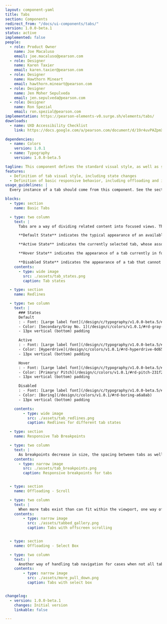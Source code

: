 ```yaml
---
layout: component-yaml
title: Tabs
section: Components
redirect_from: "/docs/ui-components/tabs/"
version: 1.0.0-beta.1
status: active
implemented: false
people:
  - role: Product Owner
    name: Joe Macaluso
    email: joe.macaluso@pearson.com
  - role: Designer
    name: Karen Taxier
    email: karen.taxier@pearson.com
  - role: Designer
    name: Hawthorn Mineart
    email: hawthorn.mineart@pearson.com
  - role: Designer
    name: Jen Moher Sepulveda
    email: jen.sepulveda@pearson.com
  - role: Designer
    name: Ron Spezial
    email: ron.spezial@pearson.com
implementation: https://pearson-elements-v0.surge.sh/elements/tabs/
downloads:
  - name: UXD Accessibility Checklist
    link: https://docs.google.com/a/pearson.com/document/d/19r4uvPAZpmXRwT_krIr9MqHLYC-Vgjah2kPDi9PYaQA/edit?usp=sharing

dependencies:
  - name: Colors
    version: 1.0.1
  - name: Typography
    version: 1.0.0-beta.5

tagline: This component defines the standard visual style, as well as some basic behavior for tabs.
features:
  - Definition of tab visual style, including state changes
  - Definition of basic responsive behavior, including offloading and infinite scroll variations
usage_guidelines: |
  Every instance of a tab should come from this component. See the sections below for information about when to use the different responsive options.

blocks:
  - type: section
    name: Basic Tabs

  - type: two column
    text: |
      Tabs are a way of dividing related content into focused views. They can be used as high level navigation, or to quickly switch between something like groups of content or  aspects of a single textbook. Tabs may be used on an entire page, or within a closed container. In most cases, they should be located above the content or views they're dividing.  

      **Default State** indicates the typical appearance of an available, but not selected tab

      **Active State** indicates the currently selected tab, whose associated content is currently being displayed

      **Hover State** indicates the appearance of a tab currently in focus

      **Disabled State** indicates the appearance of a tab that cannot be selected or displayed
    contents:
      - type: wide image
        src: ./assets/tab_states.png
        caption: Tab states

  - type: section
    name: Redlines

  - type: two column
    text: |
      ### States
      Default
      : - Font: [Large label font](/design/c/typography/v1.0.0-beta.5/#rd-large-label)
      - Color: [Secondary/Gray No. 1](/design/c/colors/v1.0.1/#rd-gray-no-1-565656)
      - 13px vertical (bottom) padding

      Active
      : - Font: [Large label font](/design/c/typography/v1.0.0-beta.5/#rd-large-label)
      - Color: [Hyperdrive](/design/c/colors/v1.0.1/#rd-hyperdrive-0d65a6)
      - 13px vertical (bottom) padding

      Hover
      : - Font: [Large label font](/design/c/typography/v1.0.0-beta.5/#rd-large-label)
      - Color: [Primary/ Pitch](/design/c/colors/v1.0.1/#rd-pitch-231f20)
      - 13px vertical (bottom) padding

      Disabled
      : - Font: [Large label font](/design/c/typography/v1.0.0-beta.5/#rd-large-label)
      - Color: [Boring](/design/c/colors/v1.0.1/#rd-boring-a6a8ab)
      - 13px vertical (bottom) padding

    contents:
        - type: wide image
          src: ./assets/tab_redlines.png
          caption: Redlines for different tab states

  - type: section
    name: Responsive Tab Breakpoints

  - type: two column
    text: |
      As breakpoints decrease in size, the spacing between tabs as well as the width of the leftmost margin decreases.
    contents:
      - type: narrow image
        src: ./assets/tab_breakpoints.png
        caption: Responsive breakpoints for tabs


  - type: section
    name: Offloading - Scroll

  - type: two column
    text: |
      When more tabs exist than can fit within the viewport, one way of handling tab navigation is to provide a means to scroll or navigate to the next tab in sequence. This can be done in a linear or looping (carousel) fashion.
    contents:
        - type: narrow image
          src: ./assets/tabbed_gallery.png
          caption: Tabs with offscreen scrolling


  - type: section
    name: Offloading - Select Box

  - type: two column
    text: |
      Another way of handling tab navigation for cases when not all tabs fit within the viewport or when it's not desirable to show all tabs at once is to make use of a select box to contain the non visible tabs. If an item is selected from the select box, that item then takes the place of the last visible tab, and that tab becomes an availble selection within the select box.
    contents:
        - type: narrow image
          src: ./assets/more_pull_down.png
          caption: Tabs with select box


changelog:
  - version: 1.0.0-beta.1
    changes: Initial version
    linkable: false

---
```

